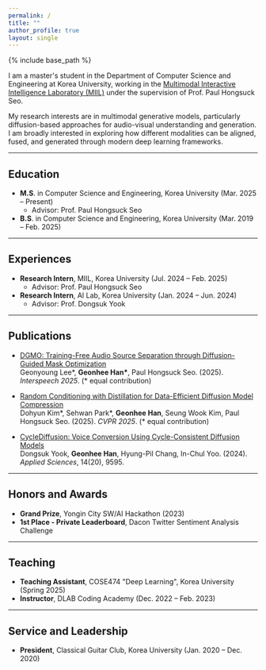 ```yaml
---
permalink: /
title: ""
author_profile: true
layout: single
---
```


{% include base_path %}

I am a master's student in the Department of Computer Science and Engineering at Korea University, working in the [Multimodal Interactive Intelligence Laboratory (MIIL)](https://miil.korea.ac.kr/) under the supervision of Prof. Paul Hongsuck Seo.

My research interests are in multimodal generative models, particularly diffusion-based approaches for audio-visual understanding and generation. I am broadly interested in exploring how different modalities can be aligned, fused, and generated through modern deep learning frameworks.

<hr>

## Education

* <b>M.S</b>. in Computer Science and Engineering, Korea University (Mar. 2025 – Present)  
  * Advisor: Prof. Paul Hongsuck Seo  
* <b>B.S</b>. in Computer Science and Engineering, Korea University (Mar. 2019 – Feb. 2025)

<hr>

## Experiences

* <b>Research Intern</b>, MIIL, Korea University (Jul. 2024 – Feb. 2025)  
  * Advisor: Prof. Paul Hongsuck Seo  
* <b>Research Intern</b>, AI Lab, Korea University (Jan. 2024 – Jun. 2024)  
  * Advisor: Prof. Dongsuk Yook

<hr>

## Publications

* <a href="https://example.com/dgmo_paper" target="_blank">DGMO: Training-Free Audio Source Separation through Diffusion-Guided Mask Optimization</a>  
  Geonyoung Lee*, <b>Geonhee Han*</b>, Paul Hongsuck Seo. (2025). *Interspeech 2025*. (* equal contribution)

* <a href="https://dohyun-as.github.io/Random-Conditioning/" target="_blank">Random Conditioning with Distillation for Data-Efficient Diffusion Model Compression</a>  
  Dohyun Kim*, Sehwan Park*, <b>Geonhee Han</b>, Seung Wook Kim, Paul Hongsuck Seo. (2025). *CVPR 2025*. (* equal contribution)

* <a href="https://ai.korea.ac.kr/demo-cyclediffusion-vc/" target="_blank">CycleDiffusion: Voice Conversion Using Cycle-Consistent Diffusion Models</a>  
  Dongsuk Yook, <b>Geonhee Han</b>, Hyung-Pil Chang, In-Chul Yoo. (2024). *Applied Sciences*, 14(20), 9595.

<hr>

## Honors and Awards

* <b>Grand Prize</b>, Yongin City SW/AI Hackathon (2023)  
* <b>1st Place - Private Leaderboard</b>, Dacon Twitter Sentiment Analysis Challenge

<hr>

## Teaching

* <b>Teaching Assistant</b>, COSE474 "Deep Learning", Korea University (Spring 2025)  
* <b>Instructor</b>, DLAB Coding Academy (Dec. 2022 – Feb. 2023)

<hr>

## Service and Leadership

* <b>President</b>, Classical Guitar Club, Korea University (Jan. 2020 – Dec. 2020)
